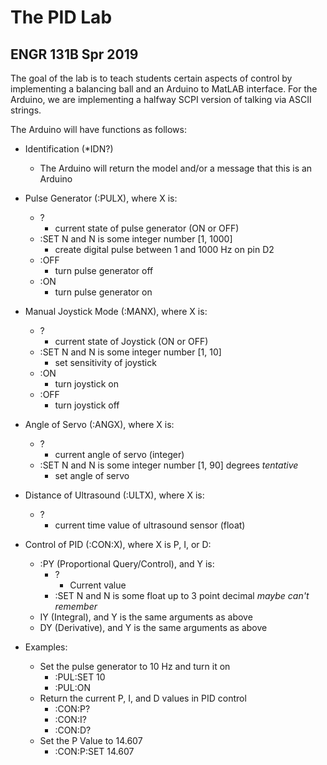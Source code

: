 # The PID Lab
## ENGR 131B Spr 2019

The goal of the lab is to teach students certain aspects of control by implementing a balancing ball and an Arduino to MatLAB interface. For the Arduino, we are implementing a halfway SCPI version of talking via ASCII strings.

The Arduino will have functions as follows:
- Identification (\*IDN?)
  - The Arduino will return the model and/or a message that this is an Arduino

- Pulse Generator (:PULX), where X is:
  - ?
    - current state of pulse generator (ON or OFF)
  - :SET N and N is some integer number [1, 1000]
    - create digital pulse between 1 and 1000 Hz on pin D2
  - :OFF
    - turn pulse generator off
  - :ON
    - turn pulse generator on


- Manual Joystick Mode (:MANX), where X is:
  - ?
    - current state of Joystick (ON or OFF)
  - :SET N and N is some integer number [1, 10]
      - set sensitivity of joystick
  - :ON
    - turn joystick on
  - :OFF
    - turn joystick off

- Angle of Servo (:ANGX), where X is:
  - ?
    - current angle of servo (integer)
  - :SET N and N is some integer number [1, 90] degrees *tentative*
      - set angle of servo

- Distance of Ultrasound (:ULTX), where X is:
  - ?
    - current time value of ultrasound sensor (float)

- Control of PID (:CON:X), where X is P, I, or D:
  - :PY (Proportional Query/Control), and Y is:
    - ?
      - Current value
    - :SET N and N is some float up to 3 point decimal *maybe can't remember*
  - IY (Integral), and Y is the same arguments as above
  - DY (Derivative), and Y is the same arguments as above

- Examples:
  - Set the pulse generator to 10 Hz and turn it on
    - :PUL:SET 10
    - :PUL:ON
  - Return the current P, I, and D values in PID control
    - :CON:P?
    - :CON:I?
    - :CON:D?
  - Set the P Value to 14.607
    - :CON:P:SET 14.607
